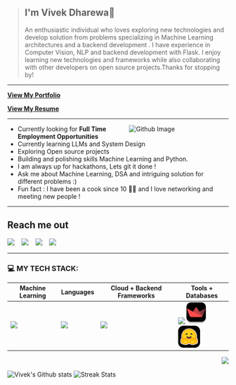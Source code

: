 <!-- ![](assests/banner.png) -->

<img width="1080px" scr="https://github-widgetbox.vercel.app/api/profile?username=Vice777&data=followers,repositories,stars,commits&theme=radical&title_color=000000">

> ## I'm Vivek Dharewa👋
> An enthusiastic individual who loves exploring new technologies and develop solution from problems specializing in Machine Learning architectures and a backend development . 
>I have experience in Computer Vision, NLP and backend development with Flask. I enjoy learning new technologies and frameworks while also collaborating with other developers on open source projects.Thanks for stopping by!

___
[**View My Portfolio**](https://vice777.github.io/#/)

[**View My Resume**](https://drive.google.com/file/d/1razseU8GjAYXozYd2GGQ5lQ5RBgAuiNz/view?usp=sharing)
___
<img width="45%" align="right" alt="Github Image" src="https://raw.githubusercontent.com/onimur/.github/master/.resources/git-header.svg" />

- Currently looking for **Full Time Employment Opportunities**
- Currently learning LLMs and System Design
- Exploring Open source projects 
- Building and polishing skills Machine Learning and Python.
- I am always up for hackathons, Lets git it done !
- Ask me about Machine Learning, DSA and intriguing solution for  different problems :)
- Fun fact : I have been a cook since 10 👨‍🍳 and I love networking and meeting new people !

___
<h2 align="left">Reach me out </h2>
<p align="left">
  
<a href="mailto:vivekdharewa2002@gmail.com?subject=Hello%20Harsh,%20From%20Github"><img src="https://img.shields.io/badge/gmail-%23D14836.svg?&style=for-the-badge&logo=gmail&logoColor=white" /></a>&nbsp;&nbsp;&nbsp; <a href="https://www.linkedin.com/in/vivek-dharewa/"><img src="https://img.shields.io/badge/vivek-dharewa.svg?&style=for-the-badge&logo=linkedin&logoColor=white" ></a>&nbsp;&nbsp;&nbsp; <a  href="https://twitter.com/vivekdharewa"><img src="https://img.shields.io/badge/Twitter-%231DA1F2.svg?style=for-the-badge&logo=X&logoColor=black"></a>&nbsp;&nbsp;&nbsp; <a href="https://www.instagram.com/vivekdharewa/"><img src="https://img.shields.io/badge/Instagram-%23E4405F.svg?style=for-the-badge&logo=Instagram&logoColor=white"></a>


</p>

___
### 💻 MY TECH STACK:

|     Machine Learning   | Languages |Cloud + Backend Frameworks| Tools + Databases|
|       ---     |    ---    |    ---     |    ---    |
|       <img src="https://skillicons.dev/icons?i=tensorflow,pytorch" />     |    <img src="https://skillicons.dev/icons?i=py,cpp,git,latex" />    |    <img src="https://skillicons.dev/icons?i=azure,aws,vercel,flask,selenium" />     |    <img src="https://skillicons.dev/icons?i=github,vscode,mysql,photoshop,figma" /><img src="assests/streamlit.png" width =50 length=50><img src="assests/huggingface.png" width =50 length=50>    |

<img align="right" src="https://komarev.com/ghpvc/?username=your-github-Vice777&style=flat-square&color=232323">

<br>
<p>
  <img width="48%" src="https://github-readme-stats.vercel.app/api?username=Vice777&show_icons=true&theme=tokyonight&custom_title=Vivek's+Github+Stats" alt="Vivek's Github stats"/>
  <img width="48%" src="https://github-readme-streak-stats.herokuapp.com/?user=Vice777&theme=tokyonight" alt="Streak Stats"/>
  <!-- <img width="380px" src="https://github-readme-stats.vercel.app/api?username=Vice777&show_icons=true&theme=radical&count_private=true&hide_border=true&title_color=982A81&icon_color=982A81&bg_color=0D111700&text_color=969696&custom_title=Vivek's+Github+Stats" alt="Vivek's Github stats" /> -->
  <!-- <img width="380px" src="http://github-readme-streak-stats.herokuapp.com?user=Vice777&hide_border=true&background=0D111700&border=982A81&fire=B63F5B&sideNums=982A81&currStreakLabel=B63F5B&currStreakNum=B63F5B&sideLabels=B63F5B&dates=969696&stroke=982A81&ring=EE4C2C" /> -->
</p>
<!-- <p align="center">
  <img width="48%" src="https://github-readme-stats.vercel.app/api?username=Vice777&show_icons=true&theme=tokyonight" />
  <img width="48%" src="https://github-readme-streak-stats.herokuapp.com/?user=Vice777&theme=tokyonight" />
  <img src="https://github-readme-stats.vercel.app/api/top-langs/?username=Vice777&theme=tokyonight" align="center" />
</p> -->
<!-- <h1 align="center">Hi 👋, I'm Vivek Dharewa</h1>
<h3 align="center">I'm currently pursuing a degree in B.TECH. in Computer Science Engineering with Specialization in Artificial Intelligence & Machine Learning from the Vellore Institute of Technology, Bhopal. I am a machine learning and data science enthusiast and currently exploring and developing my skills in deep learning.</h3>

- 🌱 I’m currently learning **TensorFlow**

- 💬 Ask me about **Python and Machine Learning**

- 📫 How to reach me **vivekdharewa2002@gmail.com**

- 📄 Know about my experiences [https://drive.google.com/drive/folders/1KRFc2V-s81pwget45gmY-rfD14n-x2Au](https://drive.google.com/drive/folders/1KRFc2V-s81pwget45gmY-rfD14n-x2Au)

- ⚡ Fun fact **I'm passionate cook and love to draw when free. I have just started digital art**

<h3 align="left">Connect with me:</h3>
<p align="left">
<a href="https://linkedin.com/in/https://www.linkedin.com/in/vivek-dharewa-69baaa165/" target="blank"><img align="center" src="https://raw.githubusercontent.com/rahuldkjain/github-profile-readme-generator/master/src/images/icons/Social/linked-in-alt.svg" alt="https://www.linkedin.com/in/vivek-dharewa-69baaa165/" height="30" width="40" /></a>
<a href="https://instagram.com/vivekdharewa" target="blank"><img align="center" src="https://raw.githubusercontent.com/rahuldkjain/github-profile-readme-generator/master/src/images/icons/Social/instagram.svg" alt="vivekdharewa" height="30" width="40" /></a>
</p>

<h3 align="left">Languages and Tools:</h3>
<p align="left"> <a href="https://aws.amazon.com" target="_blank" rel="noreferrer"> <img src="https://raw.githubusercontent.com/devicons/devicon/master/icons/amazonwebservices/amazonwebservices-original-wordmark.svg" alt="aws" width="40" height="40"/> </a> <a href="https://azure.microsoft.com/en-in/" target="_blank" rel="noreferrer"> <img src="https://www.vectorlogo.zone/logos/microsoft_azure/microsoft_azure-icon.svg" alt="azure" width="40" height="40"/> </a> <a href="https://www.cprogramming.com/" target="_blank" rel="noreferrer"> <img src="https://raw.githubusercontent.com/devicons/devicon/master/icons/c/c-original.svg" alt="c" width="40" height="40"/> </a> <a href="https://www.w3schools.com/cpp/" target="_blank" rel="noreferrer"> <img src="https://raw.githubusercontent.com/devicons/devicon/master/icons/cplusplus/cplusplus-original.svg" alt="cplusplus" width="40" height="40"/> </a> <a href="https://www.w3schools.com/css/" target="_blank" rel="noreferrer"> <img src="https://raw.githubusercontent.com/devicons/devicon/master/icons/css3/css3-original-wordmark.svg" alt="css3" width="40" height="40"/> </a> <a href="https://www.djangoproject.com/" target="_blank" rel="noreferrer"> <img src="https://cdn.worldvectorlogo.com/logos/django.svg" alt="django" width="40" height="40"/> </a> <a href="https://flask.palletsprojects.com/" target="_blank" rel="noreferrer"> <img src="https://www.vectorlogo.zone/logos/pocoo_flask/pocoo_flask-icon.svg" alt="flask" width="40" height="40"/> </a> <a href="https://heroku.com" target="_blank" rel="noreferrer"> <img src="https://www.vectorlogo.zone/logos/heroku/heroku-icon.svg" alt="heroku" width="40" height="40"/> </a> <a href="https://www.w3.org/html/" target="_blank" rel="noreferrer"> <img src="https://raw.githubusercontent.com/devicons/devicon/master/icons/html5/html5-original-wordmark.svg" alt="html5" width="40" height="40"/> </a> <a href="https://www.java.com" target="_blank" rel="noreferrer"> <img src="https://raw.githubusercontent.com/devicons/devicon/master/icons/java/java-original.svg" alt="java" width="40" height="40"/> </a> <a href="https://developer.mozilla.org/en-US/docs/Web/JavaScript" target="_blank" rel="noreferrer"> <img src="https://raw.githubusercontent.com/devicons/devicon/master/icons/javascript/javascript-original.svg" alt="javascript" width="40" height="40"/> </a> <a href="https://www.mongodb.com/" target="_blank" rel="noreferrer"> <img src="https://raw.githubusercontent.com/devicons/devicon/master/icons/mongodb/mongodb-original-wordmark.svg" alt="mongodb" width="40" height="40"/> </a> <a href="https://www.mysql.com/" target="_blank" rel="noreferrer"> <img src="https://raw.githubusercontent.com/devicons/devicon/master/icons/mysql/mysql-original-wordmark.svg" alt="mysql" width="40" height="40"/> </a> <a href="https://nodejs.org" target="_blank" rel="noreferrer"> <img src="https://raw.githubusercontent.com/devicons/devicon/master/icons/nodejs/nodejs-original-wordmark.svg" alt="nodejs" width="40" height="40"/> </a> <a href="https://opencv.org/" target="_blank" rel="noreferrer"> <img src="https://www.vectorlogo.zone/logos/opencv/opencv-icon.svg" alt="opencv" width="40" height="40"/> </a> <a href="https://www.oracle.com/" target="_blank" rel="noreferrer"> <img src="https://raw.githubusercontent.com/devicons/devicon/master/icons/oracle/oracle-original.svg" alt="oracle" width="40" height="40"/> </a> <a href="https://www.python.org" target="_blank" rel="noreferrer"> <img src="https://raw.githubusercontent.com/devicons/devicon/master/icons/python/python-original.svg" alt="python" width="40" height="40"/> </a> <a href="https://scikit-learn.org/" target="_blank" rel="noreferrer"> <img src="https://upload.wikimedia.org/wikipedia/commons/0/05/Scikit_learn_logo_small.svg" alt="scikit_learn" width="40" height="40"/> </a> <a href="https://seaborn.pydata.org/" target="_blank" rel="noreferrer"> <img src="https://seaborn.pydata.org/_images/logo-mark-lightbg.svg" alt="seaborn" width="40" height="40"/> </a> <a href="https://www.tensorflow.org" target="_blank" rel="noreferrer"> <img src="https://www.vectorlogo.zone/logos/tensorflow/tensorflow-icon.svg" alt="tensorflow" width="40" height="40"/> </a> </p>

## Github Stats
<p align="center">
  <img width="48%" src="https://github-readme-stats.vercel.app/api?username=Vice777&show_icons=true&theme=tokyonight" />
  <img width="48%" src="https://github-readme-streak-stats.herokuapp.com/?user=Vice777&theme=tokyonight" />
  <img src="https://github-readme-stats.vercel.app/api/top-langs/?username=Vice777&theme=tokyonight" align="center" />
</p>

 -->
